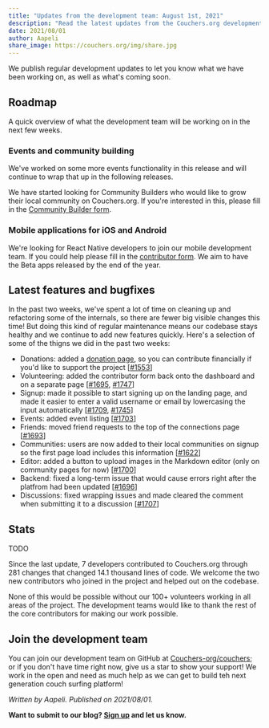 ```yaml
---
title: "Updates from the development team: August 1st, 2021"
description: "Read the latest updates from the Couchers.org development team."
date: 2021/08/01
author: Aapeli
share_image: https://couchers.org/img/share.jpg
---
```


We publish regular development updates to let you know what we have been working on, as well as what's coming soon.

## Roadmap

A quick overview of what the development team will be working on in the next few weeks.

### Events and community building

We've worked on some more events functionality in this release and will continue to wrap that up in the following releases.

We have started looking for Community Builders who would like to grow their local community on Couchers.org. If you're interested in this, please fill in the [Community Builder form](https://couchers.org/community-builder-form).

### Mobile applications for iOS and Android

We're looking for React Native developers to join our mobile development team. If you could help please fill in the [contributor form](https://app.couchers.org/contribute). We aim to have the Beta apps released by the end of the year.

## Latest features and bugfixes

In the past two weeks, we've spent a lot of time on cleaning up and refactoring some of the internals, so there are fewer big visible changes this time! But doing this kind of regular maintenance means our codebase stays healthy and we continue to add new features quickly. Here's a selection of some of the thigns we did in the past two weeks:

* Donations: added a [donation page](https://app.couchers.org/donate), so you can contribute financially if you'd like to support the project [[#1553](https://github.com/Couchers-org/couchers/pull/1553)]
* Volunteering: added the contributor form back onto the dashboard and on a separate page [[#1695](https://github.com/Couchers-org/couchers/pull/1695), [#1747](https://github.com/Couchers-org/couchers/pull/1747)]
* Signup: made it possible to start signing up on the landing page, and made it easier to enter a valid username or email by lowercasing the input automatically [[#1709](https://github.com/Couchers-org/couchers/pull/1709), [#1745](https://github.com/Couchers-org/couchers/pull/1745)]
* Events: added event listing [[#1703](https://github.com/Couchers-org/couchers/pull/1703)]
* Friends: moved friend requests to the top of the connections page [[#1693](https://github.com/Couchers-org/couchers/pull/1693)]
* Communities: users are now added to their local communities on signup so the first page load includes this information [[#1622](https://github.com/Couchers-org/couchers/pull/1622)]
* Editor: added a button to upload images in the Markdown editor (only on community pages for now) [[#1700](https://github.com/Couchers-org/couchers/pull/1700)]
* Backend: fixed a long-term issue that would cause errors right after the platfrom had been updated [[#1696](https://github.com/Couchers-org/couchers/pull/1696)]
* Discussions: fixed wrapping issues and made cleared the comment when submitting it to a discussion [[#1707](https://github.com/Couchers-org/couchers/pull/1707)]

## Stats

TODO

Since the last update, 7 developers contributed to Couchers.org through 281 changes that changed 14.1 thousand lines of code. We welcome the two new contributors who joined in the project and helped out on the codebase.

None of this would be possible without our 100+ volunteers working in all areas of the project. The development teams would like to thank the rest of the core contributors for making our work possible.

## Join the development team

You can join our development team on GitHub at [Couchers-org/couchers](https://github.com/couchers-org/couchers); or if you don't have time right now, give us a star to show your support! We work in the open and need as much help as we can get to build teh next generation couch surfing platform!

*Written by Aapeli. Published on 2021/08/01.*

**Want to submit to our blog? [Sign up](/volunteer) and let us know.**
